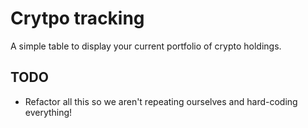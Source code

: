 # Crytpo tracking

A simple table to display your current portfolio of crypto holdings.

## TODO

- Refactor all this so we aren't repeating ourselves and hard-coding everything!
